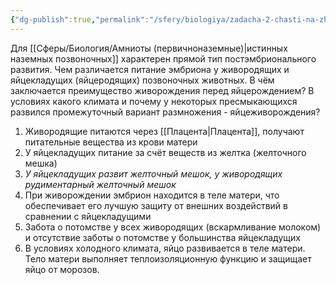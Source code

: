 ```yaml
---
{"dg-publish":true,"permalink":"/sfery/biologiya/zadacha-2-chasti-na-zhivorodyashhih-i-yajczekladushhih/","tags":["Зоология"]}
---
```


Для [[Сферы/Биология/Амниоты (первичноназемные)\|истинных наземных позвоночных]] характерен прямой тип постэмбрионального развития. Чем различается питание эмбриона у живородящих и яйцекладущих (яйцеродящих) позвоночных животных. В чём заключается преимущество живорождения перед яйцерождением? В условиях какого климата и почему у некоторых пресмыкающихся развился промежуточный вариант размножения - яйцеживорождения? 
1. Живородящие питаются через [[Плацента\|Плацента]], получают питательные вещества из крови матери 
2. У яйцекладущих питание за счёт веществ из желтка (желточного мешка)
3. *У яйцекладущих развит желточный мешок, у живородящих рудиментарный желточный мешок* 
4. При живорождении эмбрион находится в теле матери, что обеспечивает его лучшую защиту от внешних воздействий в сравнении с яйцекладущими
5. Забота о потомстве у всех живородящих (вскармливание молоком) и отсутствие заботы о потомстве у большинства яйцекладущих
6. В условиях холодного климата, яйцо развивается в теле матери. Тело матери выполняет теплоизоляционную функцию и защищает яйцо от морозов. 